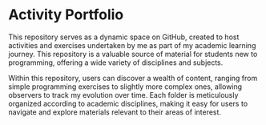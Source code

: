# Activity Portfolio

This repository serves as a dynamic space on GitHub, created to host activities and exercises undertaken by me as part of my academic learning journey. This repository is a valuable source of material for students new to programming, offering a wide variety of disciplines and subjects.

Within this repository, users can discover a wealth of content, ranging from simple programming exercises to slightly more complex ones, allowing observers to track my evolution over time. Each folder is meticulously organized according to academic disciplines, making it easy for users to navigate and explore materials relevant to their areas of interest.
